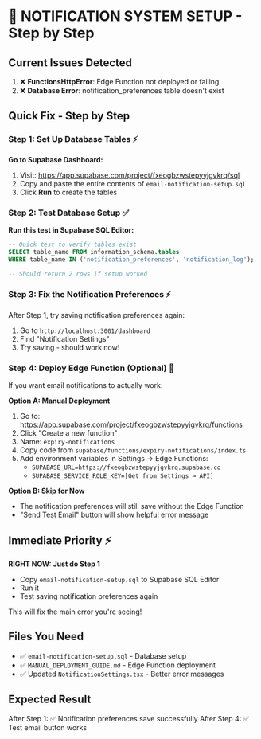 # 🔧 NOTIFICATION SYSTEM SETUP - Step by Step

## Current Issues Detected
1. ❌ **FunctionsHttpError**: Edge Function not deployed or failing
2. ❌ **Database Error**: notification_preferences table doesn't exist

## Quick Fix - Step by Step

### Step 1: Set Up Database Tables ⚡
**Go to Supabase Dashboard:**
1. Visit: https://app.supabase.com/project/fxeogbzwstepyyjgvkrq/sql
2. Copy and paste the entire contents of `email-notification-setup.sql`
3. Click **Run** to create the tables

### Step 2: Test Database Setup ✅
**Run this test in Supabase SQL Editor:**
```sql
-- Quick test to verify tables exist
SELECT table_name FROM information_schema.tables 
WHERE table_name IN ('notification_preferences', 'notification_log');

-- Should return 2 rows if setup worked
```

### Step 3: Fix the Notification Preferences ⚡
After Step 1, try saving notification preferences again:
1. Go to `http://localhost:3001/dashboard`
2. Find "Notification Settings" 
3. Try saving - should work now!

### Step 4: Deploy Edge Function (Optional) 🚀
If you want email notifications to actually work:

**Option A: Manual Deployment**
1. Go to: https://app.supabase.com/project/fxeogbzwstepyyjgvkrq/functions
2. Click "Create a new function" 
3. Name: `expiry-notifications`
4. Copy code from `supabase/functions/expiry-notifications/index.ts`
5. Add environment variables in Settings → Edge Functions:
   - `SUPABASE_URL=https://fxeogbzwstepyyjgvkrq.supabase.co`
   - `SUPABASE_SERVICE_ROLE_KEY=[Get from Settings → API]`

**Option B: Skip for Now**
- The notification preferences will still save without the Edge Function
- "Send Test Email" button will show helpful error message

## Immediate Priority ⚡

**RIGHT NOW: Just do Step 1**
- Copy `email-notification-setup.sql` to Supabase SQL Editor
- Run it
- Test saving notification preferences again

This will fix the main error you're seeing!

## Files You Need
- ✅ `email-notification-setup.sql` - Database setup
- ✅ `MANUAL_DEPLOYMENT_GUIDE.md` - Edge Function deployment
- ✅ Updated `NotificationSettings.tsx` - Better error messages

## Expected Result
After Step 1: ✅ Notification preferences save successfully
After Step 4: ✅ Test email button works
